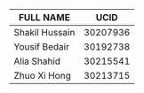 | FULL NAME      | UCID     |
|----------------|----------|
| Shakil Hussain | 30207936 |
| Yousif Bedair  | 30192738 |
| Alia Shahid    | 30215541 |
| Zhuo Xi Hong   | 30213715 |
